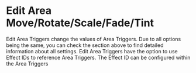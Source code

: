 # Edit Area Move/Rotate/Scale/Fade/Tint
Edit Area Triggers change the values of Area Triggers. Due to all options being the same, you can check the section above to find detailed information about all settings. Edit Area Triggers have the option to use Effect IDs to reference Area Triggers. The Effect ID can be configured within the Area Triggers